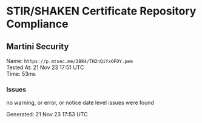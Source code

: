 # STIR/SHAKEN Certificate Repository Compliance

## Martini Security

Name: `https://p.mtsec.me/2884/TH2nQiYxOFOY.pem`\
Tested At: 21 Nov 23 17:51 UTC\
Time: 53ms

### Issues

no warning, or error, or notice date level issues were found

Generated: 21 Nov 23 17:53 UTC